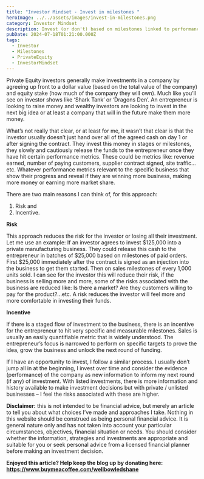 ```yaml
---
title: "Investor Mindset - Invest in milestones "
heroImage: ../../assets/images/invest-in-milestones.png
category: Investor Mindset
description: Invest (or don't) based on milestones linked to performance
pubDate: 2024-07-18T01:21:00.000Z
tags:
  - Investor
  - Milestones
  - PrivateEquity
  - InvestorMindset
---
```

Private Equity investors generally make investments in a company by agreeing up front to a dollar value (based on the total value of the company) and equity stake (how much of the company they will own). Much like you’ll see on investor shows like ‘Shark Tank’ or ‘Dragons Den’. An entrepreneur is looking to raise money and wealthy investors are looking to invest in the next big idea or at least a company that will in the future make them more money. 

What’s not really that clear, or at least for me, it wasn’t that clear is that the investor usually doesn’t just hand over all of the agreed cash on day 1 or after signing the contract. They invest this money in stages or milestones, they slowly and cautiously release the funds to the entrepreneur once they have hit certain performance metrics. These could be metrics like: revenue earned, number of paying customers, supplier contract signed, site traffic…etc. Whatever performance metrics relevant to the specific business that show their progress and reveal if they are winning more business, making more money or earning more market share.  

There are two main reasons I can think of, for this approach:

1. Risk and 
2. Incentive. 

**Risk**

This approach reduces the risk for the investor or losing all their investment. Let me use an example: If an investor agrees to invest $125,000 into a private manufacturing business. They could release this cash to the entrepreneur in batches of $25,000 based on milestones of paid orders. First $25,000 immediately after the contract is signed as an injection into the business to get them started. Then on sales milestones of every 1,000 units sold. I can see for the investor this will reduce their risk, if the business is selling more and more, some of the risks associated with the business are reduced like: Is there a market? Are they customers willing to pay for the product?...etc. A risk reduces the investor will feel more and more comfortable in investing their funds.  

**Incentive**

If there is a staged flow of investment to the business, there is an incentive for the entrepreneur to hit very specific and measurable milestones. Sales is usually an easily quantifiable metric that is widely understood. The entrepreneur’s focus is narrowed to perform on specific targets to prove the idea, grow the business and unlock the next round of funding. 

If I have an opportunity to invest, I follow a similar process. I usually don’t jump all in at the beginning, I invest over time and consider the evidence (performance) of the company as new information to inform my next round (if any) of investment. With listed investments, there is more information and history available to make investment decisions but with private / unlisted businesses – I feel the risks associated with these are higher. 

**Disclaimer:** this is not intended to be financial advice, but merely an article to tell you about what choices I’ve made and approaches I take. Nothing in this website should be construed as being personal financial advice. It is general nature only and has not taken into account your particular circumstances, objectives, financial situation or needs. You should consider whether the information, strategies and investments are appropriate and suitable for you or seek personal advice from a licensed financial planner before making an investment decision.



**Enjoyed this article? Help keep the blog up by donating here: https://www.buymeacoffee.com/wellbowledshane**
